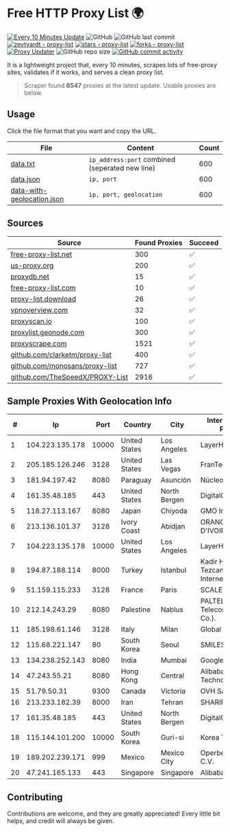 
# Free HTTP Proxy List 🌍

[![Every 10 Minutes Update](https://github.com/mertguvencli/http-proxy-list/actions/workflows/main.yml/badge.svg?branch=main)](https://github.com/mertguvencli/http-proxy-list/actions/workflows/main.yml)
![GitHub](https://img.shields.io/github/license/mertguvencli/http-proxy-list)
![GitHub last commit](https://img.shields.io/github/last-commit/mertguvencli/http-proxy-list)
[![zevtyardt - proxy-list](https://img.shields.io/static/v1?label=zevtyardt&message=proxy-list&color=blue&logo=github)](https://github.com/zevtyardt/proxy-list "Go to GitHub repo")
[![stars - proxy-list](https://img.shields.io/github/stars/zevtyardt/proxy-list?style=social)](https://github.com/zevtyardt/proxy-list)
[![forks - proxy-list](https://img.shields.io/github/forks/zevtyardt/proxy-list?style=social)](https://github.com/zevtyardt/proxy-list)
[![Proxy Updater](https://github.com/zevtyardt/proxy-list/workflows/Proxy%20Updater/badge.svg)](https://github.com/zevtyardt/proxy-list/actions?query=workflow:"Proxy+Updater")
![GitHub repo size](https://img.shields.io/github/repo-size/zevtyardt/proxy-list)
[![GitHub commit activity](https://img.shields.io/github/commit-activity/m/zevtyardt/proxy-list?logo=commits)](https://github.com/zevtyardt/proxy-list/commits/main)

It is a lightweight project that, every 10 minutes, scrapes lots of free-proxy sites, validates if it works, and serves a clean proxy list.

> Scraper found **6547** proxies at the latest update. Usable proxies are below.

## Usage

Click the file format that you want and copy the URL.

|File|Content|Count|
|----|-------|-----|
|[data.txt](https://raw.githubusercontent.com/mertguvencli/http-proxy-list/main/proxy-list/data.txt)|`ip_address:port` combined (seperated new line)|600|
|[data.json](https://raw.githubusercontent.com/mertguvencli/http-proxy-list/main/proxy-list/data.json)|`ip, port`|600|
|[data-with-geolocation.json](https://raw.githubusercontent.com/mertguvencli/http-proxy-list/main/proxy-list/data-with-geolocation.json)|`ip, port, geolocation`|600|

## Sources

|Source|Found Proxies|Succeed|
|------|-------------|-------|
|[free-proxy-list.net](https://free-proxy-list.net)|300|✅|
|[us-proxy.org](https://www.us-proxy.org)|200|✅|
|[proxydb.net](http://proxydb.net)|15|✅|
|[free-proxy-list.com](https://free-proxy-list.com/?page=&port=&type%5B%5D=http&type%5B%5D=https&up_time=0&search=Search)|10|✅|
|[proxy-list.download](https://www.proxy-list.download/HTTP)|26|✅|
|[vpnoverview.com](https://vpnoverview.com/privacy/anonymous-browsing/free-proxy-servers)|32|✅|
|[proxyscan.io](https://www.proxyscan.io)|100|✅|
|[proxylist.geonode.com](https://proxylist.geonode.com/api/proxy-list?limit=300&page=1&sort_by=lastChecked&sort_type=desc&protocols=http,https)|300|✅|
|[proxyscrape.com](https://api.proxyscrape.com/v2/?request=displayproxies&protocol=http&timeout=10000&country=all&ssl=all&anonymity=all)|1521|✅|
|[github.com/clarketm/proxy-list](https://raw.githubusercontent.com/clarketm/proxy-list/master/proxy-list-raw.txt)|400|✅|
|[github.com/monosans/proxy-list](https://raw.githubusercontent.com/monosans/proxy-list/main/proxies/http.txt)|727|✅|
|[github.com/TheSpeedX/PROXY-List](https://raw.githubusercontent.com/TheSpeedX/PROXY-List/master/http.txt)|2916|✅|


## Sample Proxies With Geolocation Info

|#|Ip|Port|Country|City|Internet Service Provider|
|-|--|----|-------|----|-------------------------|
|1|104.223.135.178|10000|United States|Los Angeles|LayerHost|
|2|205.185.126.246|3128|United States|Las Vegas|FranTech Solutions|
|3|181.94.197.42|8080|Paraguay|Asunción|Núcleo S.A.|
|4|161.35.48.185|443|United States|North Bergen|DigitalOcean, LLC|
|5|118.27.113.167|8080|Japan|Chiyoda|GMO Internet, Inc.|
|6|213.136.101.37|3128|Ivory Coast|Abidjan|ORANGE COTE D'IVOIRE|
|7|104.223.135.178|10000|United States|Los Angeles|LayerHost|
|8|194.87.188.114|8000|Turkey|Istanbul|Kadir Huseyin Tezcan Nosspeed Internet Teknolojileri|
|9|51.159.115.233|3128|France|Paris|SCALEWAY|
|10|212.14.243.29|8080|Palestine|Nablus|PALTEL (Palestine Telecommunications Co.).|
|11|185.198.61.146|3128|Italy|Milan|Global Router LLC|
|12|115.68.221.147|80|South Korea|Seoul|SMILESERV|
|13|134.238.252.143|8080|India|Mumbai|Google LLC|
|14|47.243.55.21|8080|Hong Kong|Central|Alibaba (US) Technology Co., Ltd.|
|15|51.79.50.31|9300|Canada|Victoria|OVH SAS|
|16|213.233.182.39|8000|Iran|Tehran|SHARIF-EDU|
|17|161.35.48.185|443|United States|North Bergen|DigitalOcean, LLC|
|18|115.144.101.200|10000|South Korea|Guri-si|Korea Telecom|
|19|189.202.239.171|999|Mexico|Mexico City|Operbes, S.A. de C.V.|
|20|47.241.165.133|443|Singapore|Singapore|Alibaba.com LLC|



## Contributing

Contributions are welcome, and they are greatly appreciated! Every
little bit helps, and credit will always be given.

